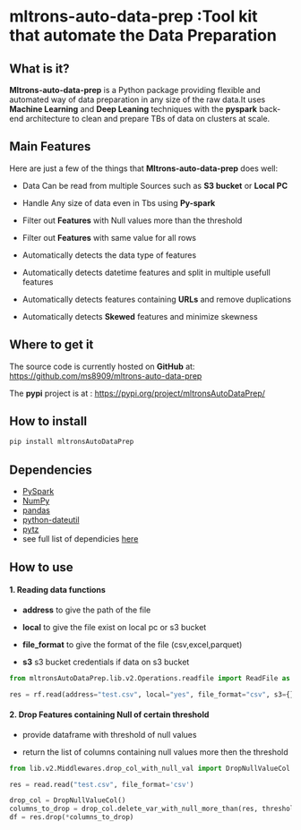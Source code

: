 # mltrons-auto-data-prep :Tool kit that automate the Data Preparation

## What is it?

**Mltrons-auto-data-prep** is a Python package providing flexible and automated way of 
data preparation in any size of the raw data.It uses **Machine Learning** and **Deep Leaning**
techniques with the **pyspark** back-end architecture to clean and prepare TBs of data on clusters at scale.


## Main Features
Here are just a few of the things that **Mltrons-auto-data-prep** does well:

- Data Can be read from multiple Sources such as **S3 bucket** or **Local PC**

- Handle Any size of data even in Tbs using **Py-spark**

- Filter out **Features** with Null values more than the threshold

- Filter out **Features** with same value for all rows

- Automatically detects the data type of features

- Automatically detects datetime features and split in multiple usefull features

- Automatically detects features containing **URLs** and remove duplications

- Automatically detects **Skewed** features and minimize skewness



## Where to get it
The source code is currently hosted on **GitHub** at:
https://github.com/ms8909/mltrons-auto-data-prep

The **pypi** project is at :
https://pypi.org/project/mltronsAutoDataPrep/


## How to install

```sh
pip install mltronsAutoDataPrep
```

## Dependencies
- [PySpark](https://spark.apache.org/docs/latest/api/python/index.html)
- [NumPy](https://www.numpy.org)
- [pandas](https://pandas.pydata.org)
- [python-dateutil](https://labix.org/python-dateutil) 
- [pytz](https://pythonhosted.org/pytz)
- see full list of dependicies [here](https://github.com/ms8909/mltrons-auto-data-prep/blob/master/requirements.txt)

## How to use 

#### 1. Reading data functions

- **address** to give the path of the file

- **local** to give the file exist on local pc or s3 bucket

- **file_format** to give the format of the file (csv,excel,parquet)

- **s3** s3 bucket credentials if data on s3 bucket

```python
from mltronsAutoDataPrep.lib.v2.Operations.readfile import ReadFile as rf

res = rf.read(address="test.csv", local="yes", file_format="csv", s3={})
```

#### 2. Drop Features containing Null of certain threshold

- provide dataframe with threshold of null values 

- return the list of columns containing null values more then the threshold

```python
from lib.v2.Middlewares.drop_col_with_null_val import DropNullValueCol

res = read.read("test.csv", file_format='csv')

drop_col = DropNullValueCol()
columns_to_drop = drop_col.delete_var_with_null_more_than(res, threshold=30)
df = res.drop(*columns_to_drop)
```

